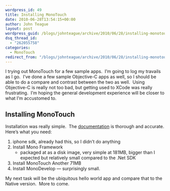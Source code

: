 ```yaml
---
wordpress_id: 49
title: Installing MonoTouch
date: 2010-06-28T13:54:15+00:00
author: John Teague
layout: post
wordpress_guid: /blogs/johnteague/archive/2010/06/28/installing-monotouch.aspx
dsq_thread_id:
  - "262055758"
categories:
  - MonoTouch
redirect_from: "/blogs/johnteague/archive/2010/06/28/installing-monotouch.aspx/"
---
```

I trying out MonoTouch for a few sample apps.&#160; I’m going to log my travails as I go.&#160; I’ve done a few sample Objective-C apps as well, so I should be able to do a compare and contrast between the two as well.&#160; Using Objective-C is really not too bad, but getting used to XCode was really frustrating.&#160; I’m hoping the general development experience will be closer to what I’m accustomed to.

## Installing MonoTouch

Installation was really simple.&#160; The [documentation](http://monotouch.net/Documentation/Installation) is thorough and accurate. Here’s what you need:

  1. iphone sdk, already had this, so I didn&#8217;t do anything 
  2. Install Mono Framework 
      * packaged at as a disk image, very simple at 181MB, bigger than I expected but relatively small compared to the .Net SDK
  3. Install MonoTouch Another 71MB 
  4. Install MonoDevelop &#8212; surprisingly small.

My next task will be the ubiquitous hello world app and compare that to the Native version.&#160; More to come.